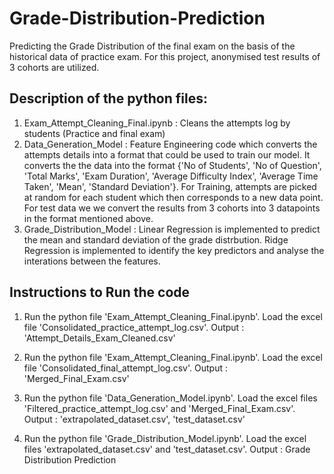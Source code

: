 # Grade-Distribution-Prediction

Predicting the Grade Distribution of the final exam on the basis of the historical data of practice exam.
For this project, anonymised test results of 3 cohorts are utilized.

## Description of the python files:

1. Exam_Attempt_Cleaning_Final.ipynb : Cleans the attempts log by students (Practice and final exam)
2. Data_Generation_Model : Feature Engineering code which converts the attempts details into a format that could be used to train our model. It converts the the data into the format {'No of Students', 'No of Question', 'Total Marks', 'Exam Duration', 'Average Difficulty Index', 'Average Time Taken', 'Mean', 'Standard Deviation'}. For Training, attempts are picked at random for each student which then corresponds to a new data point. For test data we we convert the results from 3 cohorts into 3 datapoints in the format mentioned above.
3. Grade_Distribution_Model : Linear Regression is implemented to predict the mean and standard deviation of the grade distrbution. Ridge Regression is implemented to identify the key predictors and analyse the interations between the features.

## Instructions to Run the code

1. Run the python file 'Exam_Attempt_Cleaning_Final.ipynb'. Load the excel file 'Consolidated_practice_attempt_log.csv'. 
   Output : 'Attempt_Details_Exam_Cleaned.csv'
   
2. Run the python file 'Exam_Attempt_Cleaning_Final.ipynb'. Load the excel file 'Consolidated_final_attempt_log.csv'. 
   Output : 'Merged_Final_Exam.csv'
   
3. Run the python file 'Data_Generation_Model.ipynb'. Load the excel files 'Filtered_practice_attempt_log.csv' and 'Merged_Final_Exam.csv'. 
   Output : 'extrapolated_dataset.csv', 'test_dataset.csv'
   
4. Run the python file 'Grade_Distribution_Model.ipynb'. Load the excel files 'extrapolated_dataset.csv' and 'test_dataset.csv'.
   Output : Grade Distribution Prediction
